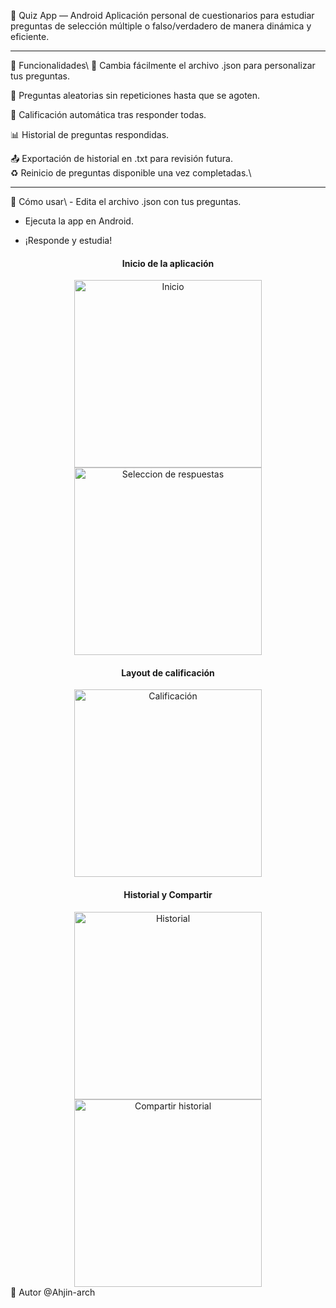 📱 Quiz App — Android
Aplicación personal de cuestionarios para estudiar preguntas de selección múltiple o falso/verdadero de manera dinámica y eficiente.
<hr>
🚀 Funcionalidades\
📄 Cambia fácilmente el archivo .json para personalizar tus preguntas.

🔁 Preguntas aleatorias sin repeticiones hasta que se agoten.

🧠 Calificación automática tras responder todas.

📊 Historial de preguntas respondidas.

📤 Exportación de historial en .txt para revisión futura.\
♻️ Reinicio de preguntas disponible una vez completadas.\
<hr>
🧪 Cómo usar\
- Edita el archivo .json con tus preguntas.

- Ejecuta la app en Android.

- ¡Responde y estudia!

<div align="center"> <h4>Inicio de la aplicación</h4> <img src="./Screenshot_20250729_203755.png" alt="Inicio" width="300" /> <img src="./Screenshot_20250729_203808.png" alt="Seleccion de respuestas" width="300" /> </div>

<div align="center"> <h4>Layout de calificación</h4> <img src="./Screenshot_20250729_203817.png" alt="Calificación" width="300" /> </div>

<div align="center"> <h4>Historial y Compartir</h4> <img src="./Screenshot_20250729_203833.png" alt="Historial" width="300" /> <img src="./Screenshot_20250729_203907.png" alt="Compartir historial" width="300" /> </div>
👤 Autor
@Ahjin-arch
